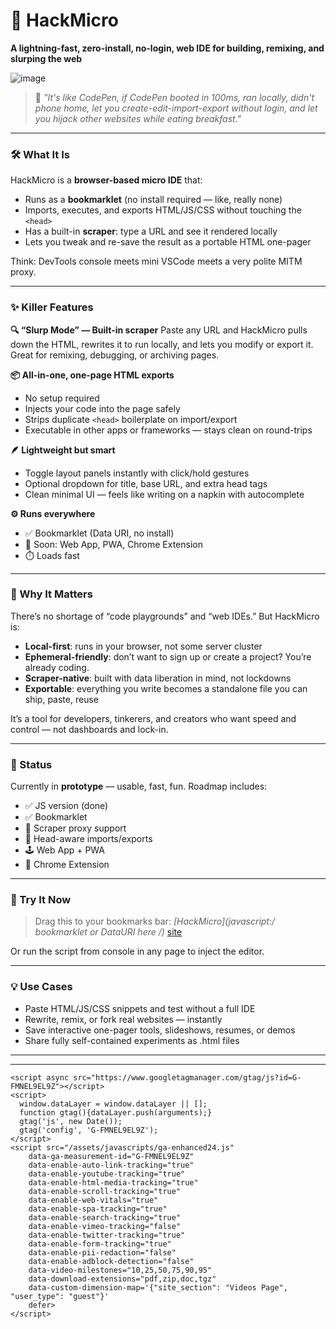 # 🚀 HackMicro

**A lightning-fast, zero-install, no-login, web IDE for building, remixing, and slurping the web**

![image](https://github.com/user-attachments/assets/7e27a4e0-6953-48b4-8fea-4b9a083d5325)

> 🧠 *"It's like CodePen, if CodePen booted in 100ms, ran locally, didn't phone home, let you create-edit-import-export without login, and let you hijack other websites while eating breakfast."*

---

### 🛠️ What It Is

HackMicro is a **browser-based micro IDE** that:

* Runs as a **bookmarklet** (no install required — like, really none)
* Imports, executes, and exports HTML/JS/CSS without touching the `<head>`
* Has a built-in **scraper**: type a URL and see it rendered locally
* Lets you tweak and re-save the result as a portable HTML one-pager

Think: DevTools console meets mini VSCode meets a very polite MITM proxy.

---

### ✨ Killer Features

**🔍 “Slurp Mode” — Built-in scraper**
Paste any URL and HackMicro pulls down the HTML, rewrites it to run locally, and lets you modify or export it. Great for remixing, debugging, or archiving pages.

**📦 All-in-one, one-page HTML exports**

* No setup required
* Injects your code into the page safely
* Strips duplicate `<head>` boilerplate on import/export
* Executable in other apps or frameworks — stays clean on round-trips

**🪶 Lightweight but smart**

* Toggle layout panels instantly with click/hold gestures
* Optional dropdown for title, base URL, and extra head tags
* Clean minimal UI — feels like writing on a napkin with autocomplete

**⚙️ Runs everywhere**

* ✅ Bookmarklet (Data URI, no install)
* 🧱 Soon: Web App, PWA, Chrome Extension
* ⏱️ Loads fast

---

### 🧠 Why It Matters

There’s no shortage of “code playgrounds” and “web IDEs.”
But HackMicro is:

* **Local-first**: runs in your browser, not some server cluster
* **Ephemeral-friendly**: don’t want to sign up or create a project? You’re already coding.
* **Scraper-native**: built with data liberation in mind, not lockdowns
* **Exportable**: everything you write becomes a standalone file you can ship, paste, reuse

It’s a tool for developers, tinkerers, and creators who want speed and control — not dashboards and lock-in.

---

### 📍 Status

Currently in **prototype** — usable, fast, fun.
Roadmap includes:

* ✅ JS version (done)
* ✅ Bookmarklet
* 🧪 Scraper proxy support
* 🧠 Head-aware imports/exports
* 🕹️ Web App + PWA
* 🧩 Chrome Extension

---

### 🧪 Try It Now

> Drag this to your bookmarks bar: **\[HackMicro]\(javascript:/* bookmarklet or DataURI here */)**
> [site](https://about:blank)

Or run the script from console in any page to inject the editor.

---

### 💡 Use Cases

* Paste HTML/JS/CSS snippets and test without a full IDE
* Rewrite, remix, or fork real websites — instantly
* Save interactive one-pager tools, slideshows, resumes, or demos
* Share fully self-contained experiments as .html files

---

<!--
### 🧬 Inspired by…

* The raw utility of [JSFiddle](https://jsfiddle.net), [CodePen](https://codepen.io), and [Glitch](https://glitch.com)
* The freedom of [DataHoarders](https://www.reddit.com/r/DataHoarder/)
* The calm UX of old-school Mac apps and Linux TTY editors
* The modern need for tools that get out of your way and just let you build

---
-->

---
<!--
### 🧵 Coming Soon: Devlog / Demos / Videos

Follow along at [](https://x.com/), [site](https://hackmicro.com)

---

-->
<!-- Global site tag (gtag.js) - Google Analytics -->
    <script async src="https://www.googletagmanager.com/gtag/js?id=G-FMNEL9EL9Z"></script>
    <script>
      window.dataLayer = window.dataLayer || [];
      function gtag(){dataLayer.push(arguments);}
      gtag('js', new Date());
      gtag('config', 'G-FMNEL9EL9Z'); 
    </script>
    <script src="/assets/javascripts/ga-enhanced24.js"
        data-ga-measurement-id="G-FMNEL9EL9Z"
        data-enable-auto-link-tracking="true"
        data-enable-youtube-tracking="true"       
        data-enable-html-media-tracking="true"
        data-enable-scroll-tracking="true"
        data-enable-web-vitals="true"
        data-enable-spa-tracking="true"
        data-enable-search-tracking="true"
        data-enable-vimeo-tracking="false"         
        data-enable-twitter-tracking="true"
        data-enable-form-tracking="true"   
        data-enable-pii-redaction="false"
        data-enable-adblock-detection="false"
        data-video-milestones="10,25,50,75,90,95"
        data-download-extensions="pdf,zip,doc,tgz"
        data-custom-dimension-map='{"site_section": "Videos Page", "user_type": "guest"}'
        defer>
    </script>
